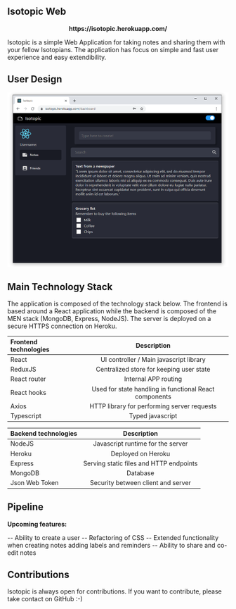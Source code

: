 ## Isotopic Web

<p align="center"><b>https://isotopic.herokuapp.com/</b></p>

Isotopic is a simple Web Application for taking notes and sharing them with your fellow Isotopians. The application has focus on simple and fast user experience and easy extendibility.

## User Design

<img src="./src/assets/UI1.png">

## Main Technology Stack

The application is composed of the technology stack below. The frontend is based around a React application while the backend is composed of the MEN stack (MongoDB, Express, NodeJS). The server is deployed on a secure HTTPS connection on Heroku.

| Frontend technologies |                      Description                       |
| :-------------------- | :----------------------------------------------------: |
| React                 |        UI controller / Main javascript library         |
| ReduxJS               |        Centralized store for keeping user state        |
| React router          |                  Internal APP routing                  |
| React hooks           | Used for state handling in functional React components |
| Axios                 |      HTTP library for performing server requests       |
| Typescript            |                    Typed javascript                    |

| Backend technologies |               Description               |
| :------------------- | :-------------------------------------: |
| NodeJS               |    Javascript runtime for the server    |
| Heroku               |           Deployed on Heroku            |
| Express              | Serving static files and HTTP endpoints |
| MongoDB              |                Database                 |
| Json Web Token       |   Security between client and server    |

## Pipeline

<p>
  <strong>Upcoming features: </strong>
</p>

-- Ability to create a user
-- Refactoring of CSS
-- Extended functionality when creating notes adding labels and reminders
-- Ability to share and co-edit notes

## Contributions

Isotopic is always open for contributions. If you want to contribute, please take contact on GitHub :-)
